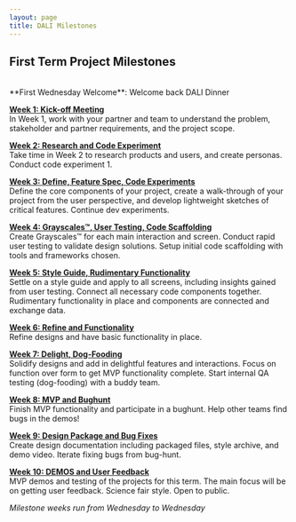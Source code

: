 ```yaml
---
layout: page
title: DALI Milestones
---
```



## First Term Project Milestones

<br>
**First Wednesday Welcome**:
Welcome back DALI Dinner

[**Week 1: Kick-off Meeting**](week01/)<br>
In Week 1, work with your partner and team to understand the problem, stakeholder and partner requirements, and the project scope.
<!---(share research in pitch format - what is exciting about this?)--->

[**Week 2: Research and Code Experiment**](week02/)<br>
Take time in Week 2 to research products and users, and create personas. Conduct code experiment 1. <!--individual //todo @tim-->

[**Week 3: Define, Feature Spec, Code Experiments**](week03/)<br>
Define the core components of your project, create a walk-through of your project from the user perspective, and develop lightweight sketches of critical features. Continue dev experiments. <!--team experiment //todo @tim-->


[**Week 4: Grayscales™, User Testing, Code Scaffolding**](week04/)<br>
Create Grayscales™ for each main interaction and screen. Conduct rapid user testing to validate design solutions. Setup initial code scaffolding with tools and frameworks chosen.


[**Week 5: Style Guide, Rudimentary Functionality**](week05/)<br>
Settle on a style guide and apply to all screens, including insights gained from user testing. Connect all necessary code components together. Rudimentary functionality in place and components are connected and exchange data.


[**Week 6: Refine and Functionality**](week06/)<br>
Refine designs and have basic functionality in place.


[**Week 7: Delight, Dog-Fooding**](week07/)<br>
Solidify designs and add in delightful features and interactions. Focus on function over form to get MVP functionality complete. Start internal QA testing (dog-fooding) with a buddy team.


[**Week 8: MVP and Bughunt**](week08/)<br>
Finish MVP functionality and participate in a bughunt. Help other teams find bugs in the demos!


[**Week 9: Design Package and Bug Fixes**](week09/)<br>
Create design documentation including packaged files, style archive, and demo video. Iterate fixing bugs from bug-hunt.


[**Week 10: DEMOS and User Feedback**](week10/)<br>
MVP demos and testing of the projects for this term. The main focus will be on getting user feedback. Science fair style. Open to public.

*Milestone weeks run from Wednesday to Wednesday*


<!--
## Continuing Term Project Milestones TBD

* **Planning Meeting** (week 1):<br>
  Incorporate feedback and user testing from previous term into a cohesive milestone plan for the term.
  * Everyone: milestone plan, goals

* **User Testing Plan** (week 2):<br>
  Create a testing goal and plan for the term.

* **Implement** (week 3):<br>
  Code, Build, Design.
  * Dev: implement code test framework

* **Test** (week 4):<br>
  Do user testing based on plan.

* **Implement** (week 5):<br>
  Code, Build, Design

* **Test** (week 6):<br>
  Do user testing based on plan. External users.

* **Implement** (week 7):<br>
  Code, Build, Design

* **Bug Hunt** (week 8):<br>
  Finish MVP functionality and participate in a bughunt. Help other teams find bugs in the demos!

* **Design Documentation & Bug Fixing** (week 9):<br>
  Create design documentation such as style guides and demo videos.  Iterate fixing bugs from bughunt.

* **Term Demos and Testing** (week 10):<br>
  MVP demos and testing of the projects for this term. The main focus will be on getting user feedback. Science fair style. Open to public.

  -->
